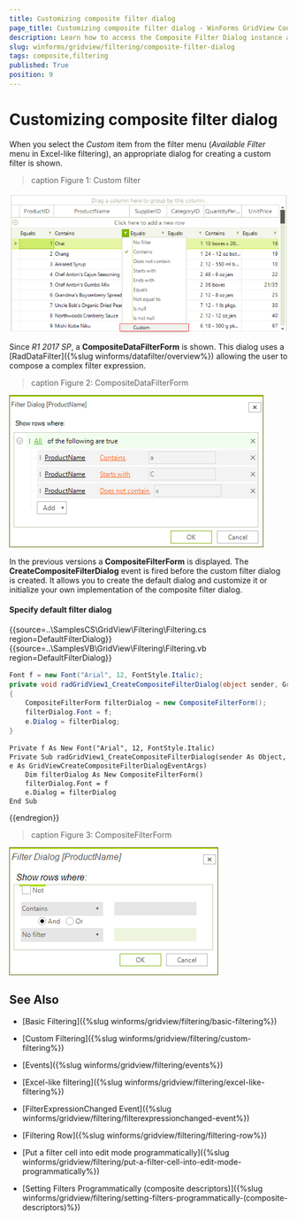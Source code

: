 ```yaml
---
title: Customizing composite filter dialog
page_title: Customizing composite filter dialog - WinForms GridView Control
description: Learn how to access the Composite Filter Dialog instance and change its properties.
slug: winforms/gridview/filtering/composite-filter-dialog
tags: composite,filtering
published: True
position: 9
---
```


# Customizing composite filter dialog

When you select the *Custom* item from the filter menu (*Available Filter* menu in Excel-like filtering), an appropriate dialog for creating a custom filter is shown. 

>caption Figure 1: Custom filter

![WinForms RadGridView Custom filter](images/gridview-filtering-composite-filter-dialog003.png)

Since *R1 2017 SP*, a **CompositeDataFilterForm** is shown. This dialog uses a [RadDataFilter]({%slug winforms/datafilter/overview%}) allowing the user to compose a complex filter expression.

>caption Figure 2: CompositeDataFilterForm

![WinForms RadGridView CompositeDataFilterForm](images/gridview-filtering-composite-filter-dialog002.png)

 In the previous versions a __CompositeFilterForm__ is displayed. The __CreateCompositeFilterDialog__ event is fired before the custom filter dialog is created. It allows you to create the default dialog and customize it or initialize your own implementation of the composite filter dialog.

#### Specify default filter dialog

{{source=..\SamplesCS\GridView\Filtering\Filtering.cs region=DefaultFilterDialog}} 
{{source=..\SamplesVB\GridView\Filtering\Filtering.vb region=DefaultFilterDialog}} 

````C#
Font f = new Font("Arial", 12, FontStyle.Italic);
private void radGridView1_CreateCompositeFilterDialog(object sender, GridViewCreateCompositeFilterDialogEventArgs e)
{
    CompositeFilterForm filterDialog = new CompositeFilterForm();
    filterDialog.Font = f;
    e.Dialog = filterDialog;
}

````
````VB.NET
Private f As New Font("Arial", 12, FontStyle.Italic)
Private Sub radGridView1_CreateCompositeFilterDialog(sender As Object, e As GridViewCreateCompositeFilterDialogEventArgs)
    Dim filterDialog As New CompositeFilterForm()
    filterDialog.Font = f
    e.Dialog = filterDialog
End Sub

````

{{endregion}} 


>caption Figure 3: CompositeFilterForm

![WinForms RadGridView CompositeFilterForm](images/gridview-filtering-composite-filter-dialog001.png)

## See Also
* [Basic Filtering]({%slug winforms/gridview/filtering/basic-filtering%})

* [Custom Filtering]({%slug winforms/gridview/filtering/custom-filtering%})

* [Events]({%slug winforms/gridview/filtering/events%})

* [Excel-like filtering]({%slug winforms/gridview/filtering/excel-like-filtering%})

* [FilterExpressionChanged Event]({%slug winforms/gridview/filtering/filterexpressionchanged-event%})

* [Filtering Row]({%slug winforms/gridview/filtering/filtering-row%})

* [Put a filter cell into edit mode programmatically]({%slug winforms/gridview/filtering/put-a-filter-cell-into-edit-mode-programmatically%})

* [Setting Filters Programmatically (composite descriptors)]({%slug winforms/gridview/filtering/setting-filters-programmatically-(composite-descriptors)%})

